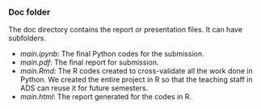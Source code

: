 ### Doc folder

The doc directory contains the report or presentation files. It can have subfolders. 

+ *main.ipynb*: The final Python codes for the submission.
+ *main.pdf*: The final report for submission.
+ *main.Rmd*: The R codes created to cross-validate all the work done in Python. We created the entire project in R so that the teaching staff in ADS can reuse it for future semesters.
+ *main.html*: The report generated for the codes in R.
